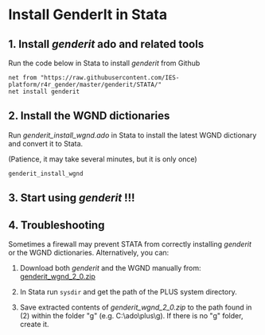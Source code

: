 # Install GenderIt in Stata

## 1. Install  _genderit_ ado and related tools

 Run the code below in Stata to install _genderit_ from Github

````
net from "https://raw.githubusercontent.com/IES-platform/r4r_gender/master/genderit/STATA/"
net install genderit
````

## 2. Install the WGND dictionaries

Run _genderit_install_wgnd.ado_ in Stata to install the latest WGND dictionary and convert it to Stata.

(Patience, it may take several minutes, but it is only once)
````
genderit_install_wgnd

````

## 3. Start using _genderit_ !!!


## 4. Troubleshooting

Sometimes a firewall may prevent STATA from correctly installing _genderit_ or the WGND dictionaries.
Alternatively, you can:

1. Download both _genderit_ and the WGND manually from: [genderit_wgnd_2_0.zip](https://ies-r4r-public.s3.eu-central-1.amazonaws.com/wgnd/dta/genderit_wgnd_2_0_dta.zip)

2. In Stata run `sysdir` and get the path of the PLUS system directory.

3. Save extracted contents of _genderit_wgnd_2_0.zip_ to the path found in (2) within the folder "g" (e.g. C:\ado\plus\g). 
If there is no "g" folder, create it. 

